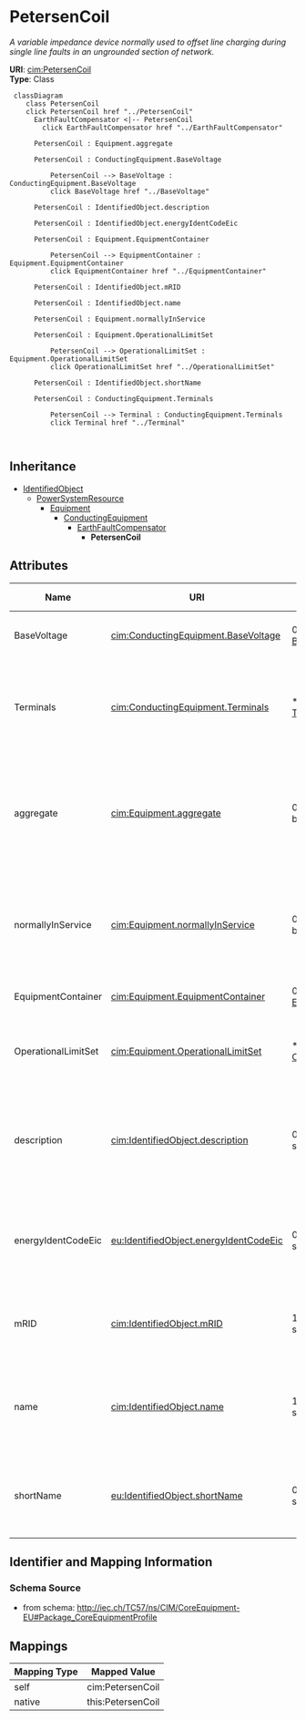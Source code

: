 # PetersenCoil


_A variable impedance device normally used to offset line charging during single line faults in an ungrounded section of network._





**URI**: [cim:PetersenCoil](http://iec.ch/TC57/CIM100#PetersenCoil)<br />
**Type**: Class




```mermaid
 classDiagram
    class PetersenCoil
    click PetersenCoil href "../PetersenCoil"
      EarthFaultCompensator <|-- PetersenCoil
        click EarthFaultCompensator href "../EarthFaultCompensator"
      
      PetersenCoil : Equipment.aggregate
        
      PetersenCoil : ConductingEquipment.BaseVoltage
        
          PetersenCoil --> BaseVoltage : ConductingEquipment.BaseVoltage
          click BaseVoltage href "../BaseVoltage"
        
      PetersenCoil : IdentifiedObject.description
        
      PetersenCoil : IdentifiedObject.energyIdentCodeEic
        
      PetersenCoil : Equipment.EquipmentContainer
        
          PetersenCoil --> EquipmentContainer : Equipment.EquipmentContainer
          click EquipmentContainer href "../EquipmentContainer"
        
      PetersenCoil : IdentifiedObject.mRID
        
      PetersenCoil : IdentifiedObject.name
        
      PetersenCoil : Equipment.normallyInService
        
      PetersenCoil : Equipment.OperationalLimitSet
        
          PetersenCoil --> OperationalLimitSet : Equipment.OperationalLimitSet
          click OperationalLimitSet href "../OperationalLimitSet"
        
      PetersenCoil : IdentifiedObject.shortName
        
      PetersenCoil : ConductingEquipment.Terminals
        
          PetersenCoil --> Terminal : ConductingEquipment.Terminals
          click Terminal href "../Terminal"
        
      
```





## Inheritance
* [IdentifiedObject](IdentifiedObject.md)
    * [PowerSystemResource](PowerSystemResource.md)
        * [Equipment](Equipment.md)
            * [ConductingEquipment](ConductingEquipment.md)
                * [EarthFaultCompensator](EarthFaultCompensator.md)
                    * **PetersenCoil**



## Attributes


| Name | URI | Cardinality and Range | Description | Inheritance |
| ---  | --- | --- | --- | --- |
| BaseVoltage | [cim:ConductingEquipment.BaseVoltage](http://iec.ch/TC57/CIM100#ConductingEquipment.BaseVoltage) | 0..1 <br />  [BaseVoltage](BaseVoltage.md)  | Base voltage of this conducting equipment | [ConductingEquipment](ConductingEquipment.md) |
| Terminals | [cim:ConductingEquipment.Terminals](http://iec.ch/TC57/CIM100#ConductingEquipment.Terminals) | * <br />  [Terminal](Terminal.md)  | Conducting equipment have terminals that may be connected to other conducting... | [ConductingEquipment](ConductingEquipment.md) |
| aggregate | [cim:Equipment.aggregate](http://iec.ch/TC57/CIM100#Equipment.aggregate) | 0..1 <br />  boolean  | The aggregate flag provides an alternative way of representing an aggregated ... | [Equipment](Equipment.md) |
| normallyInService | [cim:Equipment.normallyInService](http://iec.ch/TC57/CIM100#Equipment.normallyInService) | 0..1 <br />  boolean  | Specifies the availability of the equipment under normal operating conditions | [Equipment](Equipment.md) |
| EquipmentContainer | [cim:Equipment.EquipmentContainer](http://iec.ch/TC57/CIM100#Equipment.EquipmentContainer) | 0..1 <br />  [EquipmentContainer](EquipmentContainer.md)  | Container of this equipment | [Equipment](Equipment.md) |
| OperationalLimitSet | [cim:Equipment.OperationalLimitSet](http://iec.ch/TC57/CIM100#Equipment.OperationalLimitSet) | * <br />  [OperationalLimitSet](OperationalLimitSet.md)  | The operational limit sets associated with this equipment | [Equipment](Equipment.md) |
| description | [cim:IdentifiedObject.description](http://iec.ch/TC57/CIM100#IdentifiedObject.description) | 0..1 <br />  string  | The description is a free human readable text describing or naming the object | [IdentifiedObject](IdentifiedObject.md) |
| energyIdentCodeEic | [eu:IdentifiedObject.energyIdentCodeEic](http://iec.ch/TC57/CIM100-European#IdentifiedObject.energyIdentCodeEic) | 0..1 <br />  string  | The attribute is used for an exchange of the EIC code (Energy identification ... | [IdentifiedObject](IdentifiedObject.md) |
| mRID | [cim:IdentifiedObject.mRID](http://iec.ch/TC57/CIM100#IdentifiedObject.mRID) | 1 <br />  string  | Master resource identifier issued by a model authority | [IdentifiedObject](IdentifiedObject.md) |
| name | [cim:IdentifiedObject.name](http://iec.ch/TC57/CIM100#IdentifiedObject.name) | 1 <br />  string  | The name is any free human readable and possibly non unique text naming the o... | [IdentifiedObject](IdentifiedObject.md) |
| shortName | [eu:IdentifiedObject.shortName](http://iec.ch/TC57/CIM100-European#IdentifiedObject.shortName) | 0..1 <br />  string  | The attribute is used for an exchange of a human readable short name with len... | [IdentifiedObject](IdentifiedObject.md) |









## Identifier and Mapping Information







### Schema Source


* from schema: http://iec.ch/TC57/ns/CIM/CoreEquipment-EU#Package_CoreEquipmentProfile





## Mappings

| Mapping Type | Mapped Value |
| ---  | ---  |
| self | cim:PetersenCoil |
| native | this:PetersenCoil |




